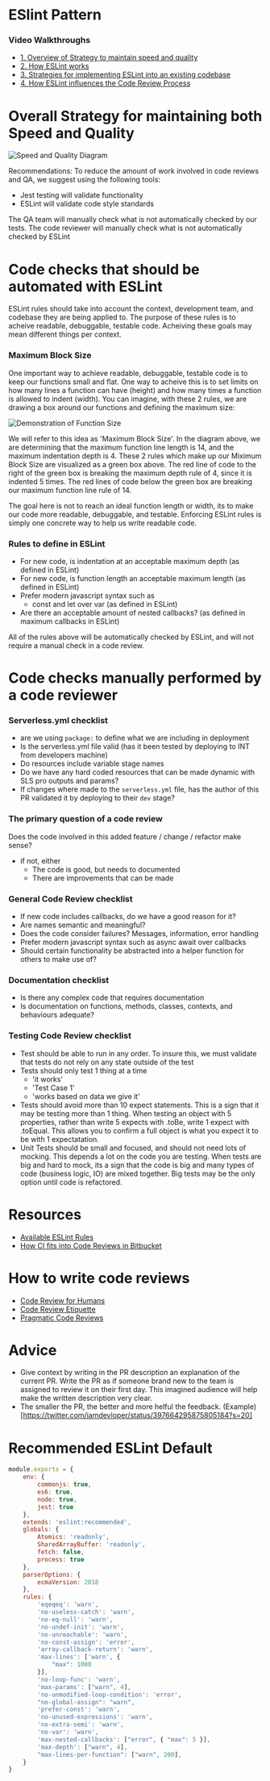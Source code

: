# ESlint Pattern

### Video Walkthroughs
- [1. Overview of Strategy to maintain speed and quality](https://www.loom.com/share/b8d4397895f8481dac738ce58afce4bf)
- [2. How ESLint works](https://www.loom.com/share/088243e225644553b0e59261964c97b4)
- [3. Strategies for implementing ESLint into an existing codebase](https://www.loom.com/share/7f8c8c5f187645238d14d4c509d2afb9)
- [4. How ESLint influences the Code Review Process](https://www.loom.com/share/393c4d1c1ba0419ebecd7af55b9c131a)

# Overall Strategy for maintaining both Speed and Quality
![Speed and Quality Diagram](./assets/speedAndQualityStrategy.png)

Recommendations:
To reduce the amount of work involved in code reviews and QA, we suggest using the following tools:
- Jest testing will validate functionality
- ESLint will validate code style standards

The QA team will manually check what is not automatically checked by our tests. The code reviewer will manually check what is not automatically checked by ESLint


# Code checks that should be automated with ESLint
ESLint rules should take into account the context, development team, and codebase they are being applied to. The purpose of these rules is to acheive readable, debuggable, testable code. Acheiving these goals may mean different things per context.

### Maximum Block Size
One important way to achieve readable, debuggable, testable code is to keep our functions small and flat. One way to acheive this is to set limits on how many lines a function can have (height) and how many times a function is allowed to indent (width). You can imagine, with these 2 rules, we are drawing a box around our functions and defining the maximum size:

![Demonstration of Function Size](./assets/function-size.png)

We will refer to this idea as 'Maximum Block Size'. In the diagram above, we are determining that the maximum function line length is 14, and the maximum indentation depth is 4. These 2 rules which make up our Miximum Block Size are visualized as a green box above. The red line of code to the right of the green box is breaking the maximum depth rule of 4, since it is indented 5 times. The red lines of code below the green box are breaking our maximum function line rule of 14.

The goal here is not to reach an ideal function length or width, its to make our code more readable, debuggable, and testable. Enforcing ESLint rules is simply one concrete way to help us write readable code.

### Rules to define in ESLint
- For new code, is indentation at an acceptable maximum depth (as defined in ESLint)
- For new code, is function length an acceptable maximum length (as defined in ESLint)
- Prefer modern javascript syntax such as
    - const and let over var (as defined in ESLint)
- Are there an acceptable amount of nested callbacks? (as defined in maximum callbacks in ESLint)

All of the rules above will be automatically checked by ESLint, and will not require a manual check in a code review.

# Code checks manually performed by a code reviewer
### Serverless.yml checklist
- are we using `package:` to define what we are including in deployment
- Is the serverless.yml file valid (has it been tested by deploying to INT from developers machine)
- Do resources include variable stage names
- Do we have any hard coded resources that can be made dynamic with SLS pro outputs and params?
- If changes where made to the `serverless.yml` file, has the author of this PR validated it by deploying to their `dev` stage?

### The primary question of a code review
Does the code involved in this added feature / change / refactor make sense?
- if not, either
    - The code is good, but needs to documented
    - There are improvements that can be made

### General Code Review checklist
- If new code includes callbacks, do we have a good reason for it?
- Are names semantic and meaningful?
- Does the code consider failures? Messages, information, error handling
- Prefer modern javascript syntax such as async await over callbacks
- Should certain functionality be abstracted into a helper function for others to make use of?

### Documentation checklist
- Is there any complex code that requires documentation
- Is documentation on functions, methods, classes, contexts, and behaviours adequate?


### Testing Code Review checklist
- Test should be able to run in any order. To insure this, we must validate that tests do not rely on any state outside of the test
- Tests should only test 1 thing at a time
    - 'it works'
    - 'Test Case 1'
    - 'works based on data we give it'
- Tests should avoid more than 10 expect statements. This is a sign that it may be testing more than 1 thing. When testing an object with 5 properties, rather than write 5 expects with .toBe, write 1 expect with .toEqual. This allows you to confirm a full object is what you expect it to be with 1 expectatation.
- Unit Tests should be small and focused, and should not need lots of mocking. This depends a lot on the code you are testing. When tests are big and hard to mock, its a sign that the code is big and many types of code (business logic, IO) are mixed together. Big tests may be the only option until code is refactored.


# Resources
- [Available ESLint Rules](https://eslint.org/docs/rules/)
- [How CI fits into Code Reviews in Bitbucket](https://bitbucket.org/blog/level-up-your-code-review-with-continuous-integration)

# How to write code reviews

- [Code Review for Humans](https://phauer.com/2018/code-review-guidelines/)
- [Code Review Etiquette](https://css-tricks.com/code-review-etiquette/)
- [Pragmatic Code Reviews](https://www.freecodecamp.org/news/a-zen-manifesto-for-effective-code-reviews-e30b5c95204a/)


# Advice
- Give context by writing in the PR description an explanation of the current PR. Write the PR as if someone brand new to the team is assigned to review it on their first day. This imagined audience will help make the written description very clear.
- The smaller the PR, the better and more helful the feedback. (Example)[https://twitter.com/iamdevloper/status/397664295875805184?s=20]



# Recommended ESLint Default
```js
module.exports = {
    env: {
        commonjs: true,
        es6: true,
        node: true,
        jest: true
    },
    extends: 'eslint:recommended',
    globals: {
        Atomics: 'readonly',
        SharedArrayBuffer: 'readonly',
        fetch: false,
        process: true
    },
    parserOptions: {
        ecmaVersion: 2018
    },
    rules: {
        'eqeqeq': 'warn',
        'no-useless-catch': 'warn',
        'no-eq-null': 'warn',
        'no-undef-init': 'warn',
        'no-unreachable': 'warn',
        'no-const-assign': 'error',
        'array-callback-return': 'warn',
        'max-lines': ['warn', {
            "max": 1000
        }],
        'no-loop-func': 'warn',
        'max-params': ["warn", 4],
        'no-unmodified-loop-condition': 'error',
        "no-global-assign": "warn",
        'prefer-const': 'warn',
        'no-unused-expressions': 'warn',
        'no-extra-semi': 'warn',
        'no-var': 'warn',
        'max-nested-callbacks': ["error", { "max": 5 }],
        'max-depth': ["warn", 4],
        "max-lines-per-function": ["warn", 200],
    }
}

```

